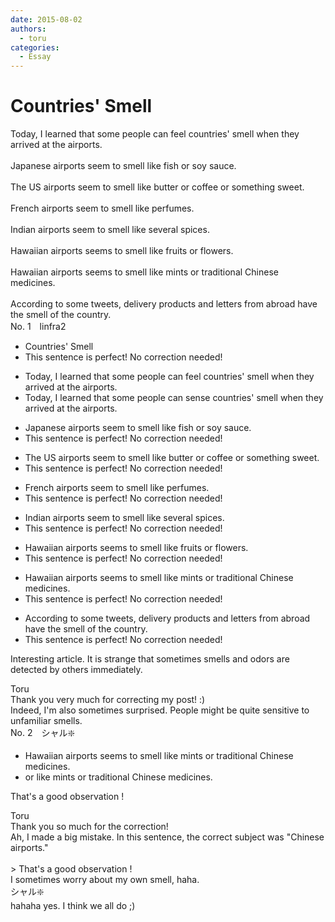 ```yaml
---
date: 2015-08-02
authors:
  - toru
categories:
  - Essay
---
```


<h1 id="subject_show">Countries' Smell</h1>
<div class="date" hidden>Aug 2, 2015 12:23</div>
<div id="post"><div id="body_show_ori">
Today, I learned that some people can feel countries' smell when they arrived at the airports.<br/><br/>Japanese airports seem to smell like fish or soy sauce.<br/><br/>The US airports seem to smell like butter or coffee or something sweet.<br/><br/>French airports seem to smell like perfumes.<br/><br/>Indian airports seem to smell like several spices.<br/><br/>Hawaiian airports seems to smell like fruits or flowers.<br/><br/>Hawaiian airports seems to smell like mints or traditional Chinese medicines.<br/><br/>According to some tweets, delivery products and letters from abroad have the smell of the country.
</div></div>

<!-- more -->

<div id="block"><div class="first_name"> No. 1　<span class="just_name">linfra2</span></div><div id="block2">
<ul class="correction_field">
<li class="incorrect">Countries' Smell</li>
<li class="corrected perfect">This sentence is perfect! No correction needed!</li>
</ul>
<ul class="correction_field">
<li class="incorrect">Today, I learned that some people can feel countries' smell when they arrived at the airports.</li>
<li class="corrected correct">
Today, I learned that some people can <span class="f_red">sense</span> countries' smell when they arrived at the airports.
</li>
</ul>
<ul class="correction_field">
<li class="incorrect">Japanese airports seem to smell like fish or soy sauce.</li>
<li class="corrected perfect">This sentence is perfect! No correction needed!</li>
</ul>
<ul class="correction_field">
<li class="incorrect">The US airports seem to smell like butter or coffee or something sweet.</li>
<li class="corrected perfect">This sentence is perfect! No correction needed!</li>
</ul>
<ul class="correction_field">
<li class="incorrect">French airports seem to smell like perfumes.</li>
<li class="corrected perfect">This sentence is perfect! No correction needed!</li>
</ul>
<ul class="correction_field">
<li class="incorrect">Indian airports seem to smell like several spices.</li>
<li class="corrected perfect">This sentence is perfect! No correction needed!</li>
</ul>
<ul class="correction_field">
<li class="incorrect">Hawaiian airports seems to smell like fruits or flowers.</li>
<li class="corrected perfect">This sentence is perfect! No correction needed!</li>
</ul>
<ul class="correction_field">
<li class="incorrect">Hawaiian airports seems to smell like mints or traditional Chinese medicines.</li>
<li class="corrected perfect">This sentence is perfect! No correction needed!</li>
</ul>
<ul class="correction_field">
<li class="incorrect">According to some tweets, delivery products and letters from abroad have the smell of the country.</li>
<li class="corrected perfect">This sentence is perfect! No correction needed!</li>
</ul>
<p class="comment_small">
 Interesting article. It is strange that sometimes smells and odors are detected by others immediately.
</p>

</div><div class="name"><span class="just_name">Toru</span><br>
Thank you very much for correcting my post! :)<br/>Indeed, I'm also sometimes surprised. People might be quite sensitive to unfamiliar smells.
</div>
</div>
<div id="block"><div class="first_name"> No. 2　<span class="just_name">シャル❇️</span></div><div id="block2">
<ul class="correction_field">
<li class="incorrect">Hawaiian airports seems to smell like mints or traditional Chinese medicines.</li>
<li class="corrected correct">
or like mints or traditional Chinese medicines.
</li>
</ul>
<p class="comment_small">
 That's a good observation !
</p>

</div><div class="name"><span class="just_name">Toru</span><br>
Thank you so much for the correction!<br/>Ah, I made a big mistake. In this sentence, the correct subject was "Chinese airports."<br/><br/>&gt; That's a good observation !<br/>I sometimes worry about my own smell, haha.
</div>
<div class="name"><span class="just_name">シャル❇️</span><br>
hahaha yes. I think we all do ;)
</div>
</div>

